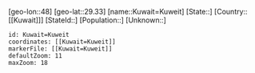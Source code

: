 ﻿---
location: [29.33,48]
mapzoom: [7,12] 
mapmarker: city 
type: City
tags:
- geo/City


SpocWebEntityId: 31718
isDeleted: false
confidential: public

---
[geo-lon::48]
[geo-lat::29.33]
[name::Kuwait=Kuweit]
[State::]
[Country::[[Kuwait]]]
[StateId::]
[Population::]
[Unknown::]


```leaflet
id: Kuwait=Kuweit
coordinates: [[Kuwait=Kuweit]]
markerFile: [[Kuwait=Kuweit]]
defaultZoom: 11 
maxZoom: 18
```
